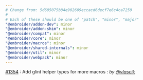 ```yaml
---
# Change from: 5d605075b84e902609eccacd6decf7e6c4ca7250
#
# Each of these should be one of "patch", "minor", "major"
"@embroider/addon-dev": minor
"@embroider/addon-shim": minor
"@embroider/compat": minor
"@embroider/core": minor
"@embroider/macros": minor
"@embroider/shared-internals": minor
"@embroider/util": minor
"@embroider/webpack": minor
---
```


[#1354](https://github.com/embroider-build/embroider/pull/1354) : Add glint helper types for more macros : _by [@vlascik](https://github.com/vlascik)_